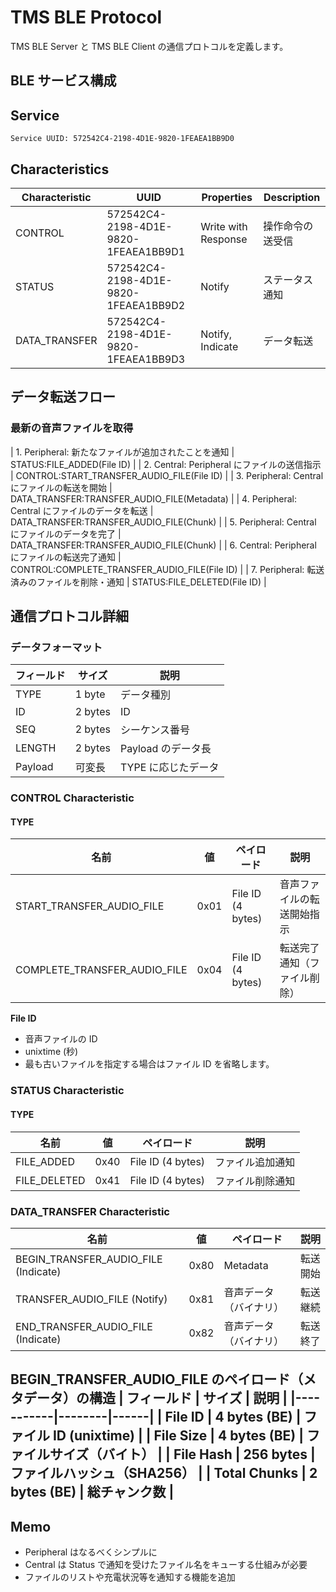 # TMS BLE Protocol

TMS BLE Server と TMS BLE Client の通信プロトコルを定義します。

## BLE サービス構成

## Service

```
Service UUID: 572542C4-2198-4D1E-9820-1FEAEA1BB9D0
```

## Characteristics

| Characteristic | UUID | Properties | Description |
|---------------|------|------------|------|
| CONTROL | 572542C4-2198-4D1E-9820-1FEAEA1BB9D1 | Write with Response | 操作命令の送受信 |
| STATUS | 572542C4-2198-4D1E-9820-1FEAEA1BB9D2 | Notify | ステータス通知 |
| DATA_TRANSFER | 572542C4-2198-4D1E-9820-1FEAEA1BB9D3 | Notify, Indicate | データ転送 |

## データ転送フロー

### 最新の音声ファイルを取得
| 1. Peripheral: 新たなファイルが追加されたことを通知 | STATUS:FILE_ADDED(File ID) |
| 2. Central: Peripheral にファイルの送信指示 | CONTROL:START_TRANSFER_AUDIO_FILE(File ID) |
| 3. Peripheral: Central にファイルの転送を開始 | DATA_TRANSFER:TRANSFER_AUDIO_FILE(Metadata) |
| 4. Peripheral: Central にファイルのデータを転送 | DATA_TRANSFER:TRANSFER_AUDIO_FILE(Chunk) |
| 5. Peripheral: Central にファイルのデータを完了 | DATA_TRANSFER:TRANSFER_AUDIO_FILE(Chunk) |
| 6. Central: Peripheral にファイルの転送完了通知 | CONTROL:COMPLETE_TRANSFER_AUDIO_FILE(File ID) |
| 7. Peripheral: 転送済みのファイルを削除・通知 | STATUS:FILE_DELETED(File ID) |


## 通信プロトコル詳細

### データフォーマット
| フィールド | サイズ | 説明 |
|-----------|--------|------|
| TYPE | 1 byte | データ種別 |
| ID | 2 bytes | ID |
| SEQ | 2 bytes | シーケンス番号 |
| LENGTH | 2 bytes | Payload のデータ長 |
| Payload | 可変長 | TYPE に応じたデータ |

### CONTROL Characteristic

#### TYPE
| 名前 | 値 | ペイロード | 説明 |
|---------|-----|-----------|------|
| START_TRANSFER_AUDIO_FILE | 0x01 | File ID (4 bytes) | 音声ファイルの転送開始指示 |
| COMPLETE_TRANSFER_AUDIO_FILE | 0x04 | File ID (4 bytes) | 転送完了通知（ファイル削除） |

**File ID**
- 音声ファイルの ID
- unixtime (秒) 
- 最も古いファイルを指定する場合はファイル ID を省略します。

### STATUS Characteristic

#### TYPE
| 名前 | 値 | ペイロード | 説明 |
|---------|-----|-----------|------|
| FILE_ADDED | 0x40 | File ID (4 bytes) | ファイル追加通知 |
| FILE_DELETED | 0x41 | File ID (4 bytes) | ファイル削除通知 |

### DATA_TRANSFER Characteristic
| 名前 | 値 | ペイロード | 説明 |
|---------|-----|-----------|------|
| BEGIN_TRANSFER_AUDIO_FILE (Indicate) | 0x80 | Metadata | 転送開始  |
| TRANSFER_AUDIO_FILE (Notify) | 0x81 | 音声データ（バイナリ） | 転送継続 |
| END_TRANSFER_AUDIO_FILE (Indicate) | 0x82 | 音声データ（バイナリ） | 転送終了 |

**BEGIN_TRANSFER_AUDIO_FILE のペイロード（メタデータ）の構造**
| フィールド | サイズ | 説明 |
|-----------|--------|------|
| File ID | 4 bytes (BE) | ファイル ID (unixtime) |
| File Size | 4 bytes (BE) | ファイルサイズ（バイト） |
| File Hash | 256 bytes | ファイルハッシュ（SHA256） |
| Total Chunks | 2 bytes (BE) | 総チャンク数 |
---

## Memo
- Peripheral はなるべくシンプルに
- Central は Status で通知を受けたファイル名をキューする仕組みが必要
- ファイルのリストや充電状況等を通知する機能を追加